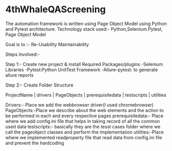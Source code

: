 # 4thWhaleQAScreening
The automation framework is written using Page Object Model using Python and Pytest architecture.
Technology stack used:- Python,Selenium.Pytest, Page Object Model

Goal is to :-
Re-Usability
Maintainability

Steps Involved:-

Step 1:- Create new project & install Required Packages/plugins
-Selenium Libraries
-Pytest:Python UnitTest Framework
-Allure-pytest: to generate allure reports

Step 2:- Create Folder Structure

ProjectName
   |
 drivers
   |
 PageObjects
   |
 prerequisitedata
   |
 testscripts
   |
 utilities

Drivers:- Place we add the webbrowser driver(I used chromebrowser)
PageObjects:-Place we describe about the web elements and the action to be performed in each and every respective pages
prerequisitedata:- Place where we add config.ini file that helps in taking record of all the common used data
testscripts:- basically they are the tesst cases folder where we call the pageobject classes and perform the implementation
utilities:-Place where we implemented readproperty file that read data from config.ini file and prevent the hardcoding
